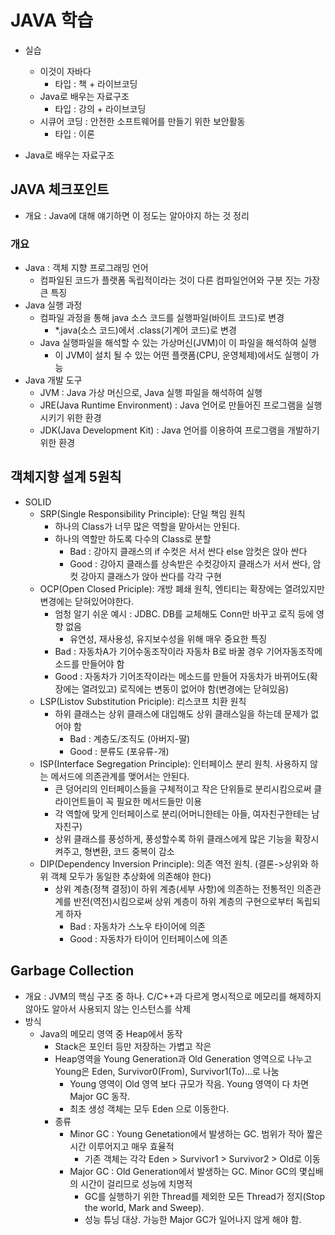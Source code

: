 # JAVA 학습

- 실습
  - 이것이 자바다
    - 타입 : 책 + 라이브코딩
  - Java로 배우는 자료구조
    - 타입 : 강의 + 라이브코딩
  - 시큐어 코딩 : 안전한 소프트웨어를 만들기 위한 보안활동
    - 타입 : 이론

- Java로 배우는 자료구조

## JAVA 체크포인트

- 개요 : Java에 대해 얘기하면 이 정도는 알아야지 하는 것 정리

### 개요

- Java : 객체 지향 프로그래밍 언어
  - 컴파일된 코드가 플랫폼 독립적이라는 것이 다른 컴파일언어와 구분 짓는 가장 큰 특징
- Java 실행 과정
  - 컴파일 과정을 통해 java 소스 코드를 실행파일(바이트 코드)로 변경
    - *.java(소스 코드)에서 .class(기계어 코드)로 변경
  - Java 실행파일을 해석할 수 있는 가상머신(JVM)이 이 파일을 해석하여 실행
    - 이 JVM이 설치 될 수 있는 어떤 플랫폼(CPU, 운영체제)에서도 실행이 가능
- Java 개발 도구
  - JVM : Java 가상 머신으로, Java 실행 파일을 해석하여 실행
  - JRE(Java Runtime Environment) : Java 언어로 만들어진 프로그램을 실행시키기 위한 환경
  - JDK(Java Development Kit) : Java 언어를 이용하여 프로그램을 개발하기 위한 환경

## 객체지향 설계 5원칙

- SOLID
  - SRP(Single Responsibility Principle): 단일 책임 원칙
    - 하나의 Class가 너무 많은 역할을 맡아서는 안된다.
    - 하나의 역할만 하도록 다수의 Class로 분할
      - Bad : 강아지 클래스의 if 수컷은 서서 싼다 else 암컷은 앉아 싼다
      - Good : 강아지 클래스를 상속받은 수컷강아지 클래스가 서서 싼다, 암컷 강아지 클래스가 앉아 싼다를 각각 구현
  - OCP(Open Closed Priciple): 개방 폐쇄 원칙, 엔티티는 확장에는 열려있지만 변경에는 닫혀있어야한다.
    - 엄청 알기 쉬운 예시 : JDBC. DB를 교체해도 Conn만 바꾸고 로직 등에 영향 없음
      - 유연성, 재사용성, 유지보수성을 위해 매우 중요한 특징
    - Bad : 자동차A가 기어수동조작이라 자동차 B로 바꿀 경우 기어자동조작메소드를 만들어야 함
    - Good : 자동차가 기어조작이라는 메소드를 만들어 자동차가 바뀌어도(확장에는 열려있고) 로직에는 변동이 없어야 함(변경에는 닫혀있음)
  - LSP(Listov Substitution Priciple): 리스코프 치환 원칙
    - 하위 클래스는 상위 클래스에 대입해도 상위 클래스일을 하는데 문제가 없어야 함
      - Bad : 계층도/조직도 (아버지-딸)
      - Good : 분류도 (포유류-개)
  - ISP(Interface Segregation Principle): 인터페이스 분리 원칙. 사용하지 않는 메서드에 의존관계를 맺어서는 안된다.
    - 큰 덩어리의 인터페이스들을 구체적이고 작은 단위들로 분리시킴으로써 클라이언트들이 꼭 필요한 메서드들만 이용
    - 각 역할에 맞게 인터페이스로 분리(어머니한테는 아들, 여자친구한테는 남자친구)
    - 상위 클래스를 풍성하게, 풍성할수록 하위 클래스에게 많은 기능을 확장시켜주고, 형변환, 코드 중복이 감소
  - DIP(Dependency Inversion Principle): 의존 역전 원칙. (결론->상위와 하위 객체 모두가 동일한 추상화에 의존해야 한다)
    - 상위 계층(정책 결정)이 하위 계층(세부 사항)에 의존하는 전통적인 의존관계를 반전(역전)시킴으로써 상위 계층이 하위 계층의 구현으로부터 독립되게 하자
      - Bad : 자동차가 스노우 타이어에 의존
      - Good : 자동차가 타이어 인터페이스에 의존

## Garbage Collection

- 개요 : JVM의 핵심 구조 중 하나. C/C++과 다르게 명시적으로 메모리를 해제하지 않아도 알아서 사용되지 않는 인스턴스를 삭제
- 방식
  - Java의 메모리 영역 중 Heap에서 동작
    - Stack은 포인터 등만 저장하는 가볍고 작은
    - Heap영역을 Young Generation과 Old Generation 영역으로 나누고 Young은 Eden, Survivor0(From), Survivor1(To)...로 나눔
      - Young 영역이 Old 영역 보다 규모가 작음. Young 영역이 다 차면 Major GC 동작.
      - 최초 생성 객체는 모두 Eden 으로 이동한다.
    - 종류
      - Minor GC : Young Genetation에서 발생하는 GC. 범위가 작아 짧은 시간 이루어지고 매우 효율적
        - 기존 객체는 각각 Eden > Survivor1 > Survivor2 > Old로 이동
      - Major GC : Old Generation에서 발생하는 GC. Minor GC의 몇십배의 시간이 걸리므로 성능에 치명적
        - GC를 실행하기 위한 Thread를 제외한 모든 Thread가 정지(Stop the world, Mark and Sweep).
        - 성능 튜닝 대상. 가능한 Major GC가 일어나지 않게 해야 함.

